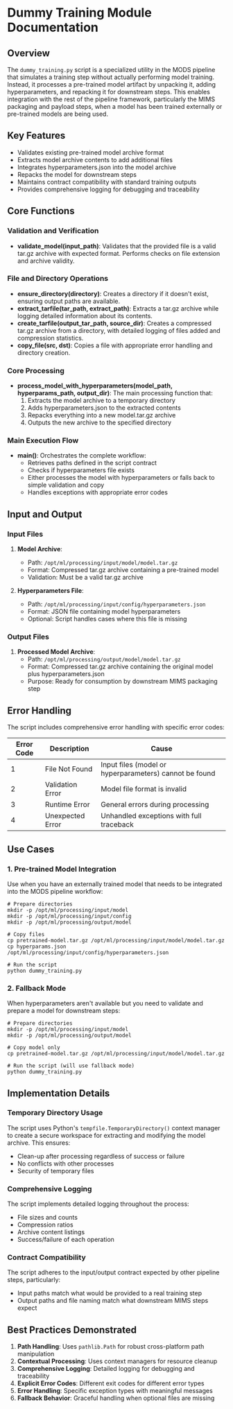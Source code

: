 # Dummy Training Module Documentation

## Overview

The `dummy_training.py` script is a specialized utility in the MODS pipeline that simulates a training step without actually performing model training. Instead, it processes a pre-trained model artifact by unpacking it, adding hyperparameters, and repacking it for downstream steps. This enables integration with the rest of the pipeline framework, particularly the MIMS packaging and payload steps, when a model has been trained externally or pre-trained models are being used.

## Key Features

- Validates existing pre-trained model archive format
- Extracts model archive contents to add additional files
- Integrates hyperparameters.json into the model archive
- Repacks the model for downstream steps
- Maintains contract compatibility with standard training outputs
- Provides comprehensive logging for debugging and traceability

## Core Functions

### Validation and Verification

- **validate_model(input_path)**: Validates that the provided file is a valid tar.gz archive with expected format. Performs checks on file extension and archive validity.

### File and Directory Operations

- **ensure_directory(directory)**: Creates a directory if it doesn't exist, ensuring output paths are available.
- **extract_tarfile(tar_path, extract_path)**: Extracts a tar.gz archive while logging detailed information about its contents.
- **create_tarfile(output_tar_path, source_dir)**: Creates a compressed tar.gz archive from a directory, with detailed logging of files added and compression statistics.
- **copy_file(src, dst)**: Copies a file with appropriate error handling and directory creation.

### Core Processing

- **process_model_with_hyperparameters(model_path, hyperparams_path, output_dir)**: The main processing function that:
  1. Extracts the model archive to a temporary directory
  2. Adds hyperparameters.json to the extracted contents
  3. Repacks everything into a new model.tar.gz archive
  4. Outputs the new archive to the specified directory

### Main Execution Flow

- **main()**: Orchestrates the complete workflow:
  - Retrieves paths defined in the script contract
  - Checks if hyperparameters file exists
  - Either processes the model with hyperparameters or falls back to simple validation and copy
  - Handles exceptions with appropriate error codes

## Input and Output

### Input Files

1. **Model Archive**: 
   - Path: `/opt/ml/processing/input/model/model.tar.gz`
   - Format: Compressed tar.gz archive containing a pre-trained model
   - Validation: Must be a valid tar.gz archive

2. **Hyperparameters File**:
   - Path: `/opt/ml/processing/input/config/hyperparameters.json`
   - Format: JSON file containing model hyperparameters
   - Optional: Script handles cases where this file is missing

### Output Files

1. **Processed Model Archive**:
   - Path: `/opt/ml/processing/output/model/model.tar.gz`
   - Format: Compressed tar.gz archive containing the original model plus hyperparameters.json
   - Purpose: Ready for consumption by downstream MIMS packaging step

## Error Handling

The script includes comprehensive error handling with specific error codes:

| Error Code | Description | Cause |
|------------|-------------|-------|
| 1 | File Not Found | Input files (model or hyperparameters) cannot be found |
| 2 | Validation Error | Model file format is invalid |
| 3 | Runtime Error | General errors during processing |
| 4 | Unexpected Error | Unhandled exceptions with full traceback |

## Use Cases

### 1. Pre-trained Model Integration

Use when you have an externally trained model that needs to be integrated into the MODS pipeline workflow:

```
# Prepare directories
mkdir -p /opt/ml/processing/input/model
mkdir -p /opt/ml/processing/input/config
mkdir -p /opt/ml/processing/output/model

# Copy files
cp pretrained-model.tar.gz /opt/ml/processing/input/model/model.tar.gz
cp hyperparams.json /opt/ml/processing/input/config/hyperparameters.json

# Run the script
python dummy_training.py
```

### 2. Fallback Mode

When hyperparameters aren't available but you need to validate and prepare a model for downstream steps:

```
# Prepare directories
mkdir -p /opt/ml/processing/input/model
mkdir -p /opt/ml/processing/output/model

# Copy model only
cp pretrained-model.tar.gz /opt/ml/processing/input/model/model.tar.gz

# Run the script (will use fallback mode)
python dummy_training.py
```

## Implementation Details

### Temporary Directory Usage

The script uses Python's `tempfile.TemporaryDirectory()` context manager to create a secure workspace for extracting and modifying the model archive. This ensures:

- Clean-up after processing regardless of success or failure
- No conflicts with other processes
- Security of temporary files

### Comprehensive Logging

The script implements detailed logging throughout the process:
- File sizes and counts
- Compression ratios
- Archive content listings
- Success/failure of each operation

### Contract Compatibility

The script adheres to the input/output contract expected by other pipeline steps, particularly:
- Input paths match what would be provided to a real training step
- Output paths and file naming match what downstream MIMS steps expect

## Best Practices Demonstrated

1. **Path Handling**: Uses `pathlib.Path` for robust cross-platform path manipulation
2. **Contextual Processing**: Uses context managers for resource cleanup
3. **Comprehensive Logging**: Detailed logging for debugging and traceability
4. **Explicit Error Codes**: Different exit codes for different error types
5. **Error Handling**: Specific exception types with meaningful messages
6. **Fallback Behavior**: Graceful handling when optional files are missing
